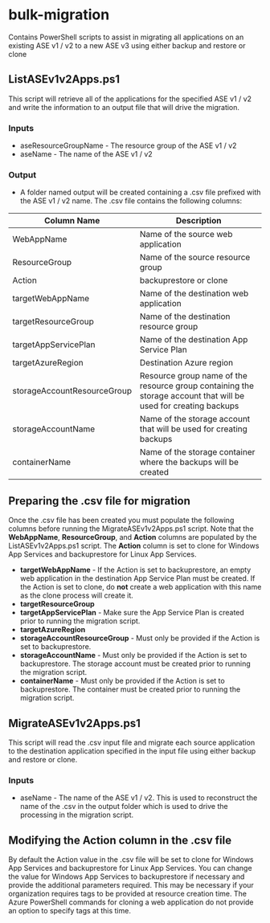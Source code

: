 # bulk-migration
Contains PowerShell scripts to assist in migrating all applications on an existing ASE v1 / v2 to a new ASE v3 using either backup and restore or clone

## ListASEv1v2Apps.ps1
This script will retrieve all of the applications for the specified ASE v1 / v2 and write the information to an output file that will drive the migration.

### Inputs
- aseResourceGroupName - The resource group of the ASE v1 / v2
- aseName - The name of the ASE v1 / v2
### Output
- A folder named output will be created containing a .csv file prefixed with the ASE v1 / v2 name. The .csv file contains the following columns:

| Column Name | Description |
|-------------|-------------|
| WebAppName  | Name of the source web application |
| ResourceGroup | Name of the source resource group |
| Action      | backuprestore or clone |
| targetWebAppName | Name of the destination web application |
| targetResourceGroup | Name of the destination resource group |
| targetAppServicePlan | Name of the destination App Service Plan |
| targetAzureRegion | Destination Azure region |
| storageAccountResourceGroup | Resource group name of the resource group containing the storage account that will be used for creating backups |
| storageAccountName | Name of the storage account that will be used for creating backups |
| containerName | Name of the storage container where the backups will be created |

## Preparing the .csv file for migration
Once the .csv file has been created you must populate the following columns before running the MigrateASEv1v2Apps.ps1 script. Note that the **WebAppName**, **ResourceGroup**, and **Action** columns are populated by the ListASEv1v2Apps.ps1 script. The **Action** column is set to clone for Windows App Services and backuprestore for Linux App Services.
- **targetWebAppName** - If the Action is set to backuprestore, an empty web application in the destination App Service Plan must be created. If the Action is set to clone, do **not** create a web application with this name as the clone process will create it.
- **targetResourceGroup**
- **targetAppServicePlan** - Make sure the App Service Plan is created prior to running the migration script.
- **targetAzureRegion**
- **storageAccountResourceGroup** - Must only be provided if the Action is set to backuprestore.
- **storageAccountName** - Must only be provided if the Action is set to backuprestore. The storage account must be created prior to running the migration script.
- **containerName** - Must only be provided if the Action is set to backuprestore. The container must be created prior to running the migration script. 

## MigrateASEv1v2Apps.ps1
This script will read the .csv input file and migrate each source application to the destination application specified in the input file using either backup and restore or clone.

### Inputs
- aseName - The name of the ASE v1 / v2. This is used to reconstruct the name of the .csv in the output folder which is used to drive the processing in the migration script.

## Modifying the Action column in the .csv file
By default the Action value in the .csv file will be set to clone for Windows App Services and backuprestore for Linux App Services. You can change the value for Windows App Services to backuprestore if necessary and provide the additional parameters required. This may be necessary if your organization requires tags to be provided at resource creation time. The Azure PowerShell commands for cloning a web application do not provide an option to specify tags at this time.
